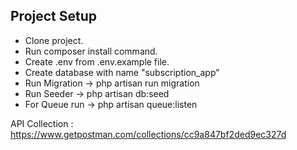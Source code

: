 ## Project Setup

- Clone project.
- Run composer install command.
- Create .env from .env.example file.
- Create database with name "subscription_app" 
- Run Migration -> php artisan run migration
- Run Seeder -> php artisan db:seed
- For Queue run ->  php artisan queue:listen

API Collection : https://www.getpostman.com/collections/cc9a847bf2ded9ec327d
